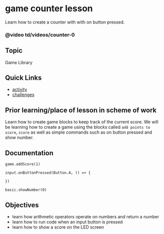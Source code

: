 # game counter lesson

Learn how to create a counter with with on button pressed.

### @video td/videos/counter-0

## Topic

Game Library

## Quick Links

* [activity](/microbit/lessons/game-counter/activity)
* [challenges](/microbit/lessons/game-counter/challenges)

## Prior learning/place of lesson in scheme of work

Learn how to create game blocks to keep track of the current score. We will be learning how to create a game using the blocks called  `add points to score`, `score` as well as simple commands such as on button pressed and show number.

## Documentation

```docs
game.addScore(1)

input.onButtonPressed(Button.A, () => {

})

basic.showNumber(0)

```

## Objectives

* learn how arithmetic operators operate on numbers and return a number
* learn how to run code when an input button is pressed
* learn how to show a score on the LED screen
